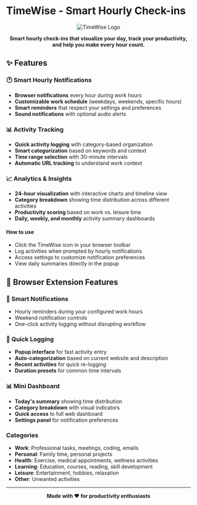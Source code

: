 # TimeWise - Smart Hourly Check-ins

<div align="center">

![TimeWise Logo](https://img.icons8.com/comic/100/228BE6/alarm-clock.png)

**Smart hourly check-ins that visualize your day, track your productivity, and help you make every hour count.**

<!-- [🌐 Live Demo](https://your-deployment-url.replit.app) • [📱 Browser Extension](#browser-extension) • [📊 Features](#features) • [🚀 Getting Started](#getting-started) -->

</div>

## ✨ Features

### 🕐 Smart Hourly Notifications
- **Browser notifications** every hour during work hours
- **Customizable work schedule** (weekdays, weekends, specific hours)
- **Smart reminders** that respect your settings and preferences
- **Sound notifications** with optional audio alerts

### 📊 Activity Tracking
- **Quick activity logging** with category-based organization
- **Smart categorization** based on keywords and context
- **Time range selection** with 30-minute intervals
- **Automatic URL tracking** to understand work context

### 📈 Analytics & Insights
- **24-hour visualization** with interactive charts and timeline view
- **Category breakdown** showing time distribution across different activities
- **Productivity scoring** based on work vs. leisure time
- **Daily, weekly, and monthly** activity summary dashboards


#### How to use
- Click the TimeWise icon in your browser toolbar
- Log activities when prompted by hourly notifications
- Access settings to customize notification preferences
- View daily summaries directly in the popup

## 📱 Browser Extension Features

### 🔔 Smart Notifications
- Hourly reminders during your configured work hours
- Weekend notification controls
- One-click activity logging without disrupting workflow

### 🎯 Quick Logging
- **Popup interface** for fast activity entry
- **Auto-categorization** based on current website and description
- **Recent activities** for quick re-logging
- **Duration presets** for common time intervals

### 📊 Mini Dashboard
- **Today's summary** showing time distribution
- **Category breakdown** with visual indicators
- **Quick access** to full web dashboard
- **Settings panel** for notification preferences

### Categories
- **Work**: Professional tasks, meetings, coding, emails
- **Personal**: Family time, personal projects
- **Health**: Exercise, medical appointments, wellness activities
- **Learning**: Education, courses, reading, skill development
- **Leisure**: Entertainment, hobbies, relaxation
- **Other**: Unwanted activities

---

<div align="center">

**Made with ❤️ for productivity enthusiasts**

</div>
